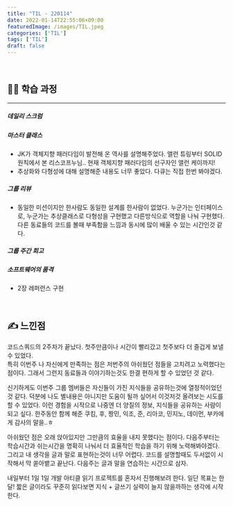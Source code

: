 ```yaml
---
title: "TIL - 220114"
date: 2022-01-14T22:55:06+09:00
featuredImage: /images/TIL.jpeg
categories: ['TIL']
tags: ['TIL']
draft: false
---
```



<br>

<!--more-->



## 👨‍💻 학습 과정

---

##### 데일리 스크럼
##### 마스터 클래스
- JK가 객체지향 패러다임이 발전해 온 역사를 설명해주었다. 앨런 튜링부터 SOLID 원칙에서 본 리스코프누님.. 현재 객체지향 패러다임의 선구자인 앨런 케이까지!
- 추상화와 다형성에 대해 설명해준 내용도 너무 좋았다. 다큐는 직접 한번 봐야겠다.

##### 그룹 리뷰
- 동일한 미션이지만 한사람도 동일한 설계를 한사람이 없었다. 누군가는 인터페이스로, 누군가는 추상클래스로 다형성을 구현했고 다른방식으로 역할을 나눠 구현했다. 다른 동료들의 코드를 볼때 부족함을 느낌과 동시에 많이 배울 수 있는 시간인것 같다. 

##### 그룹 주간 회고

##### 소프트웨어의 품격
- 2장 레퍼런스 구현

<br>

## ✍ 느낀점

코드스쿼드의 2주차가 끝났다. 첫주만큼이나 시간이 빨리갔고 첫주보다 더 즐겁게 보낼 수 있었다.  
특히 이번주 나 자신에게 만족하는 점은 저번주의 아쉬웠던 점들을 고치려고 노력했다는 점이다. 그래서 그런지 동료들과 이야기하는것도 한결 편하게 할 수 있었던 것 같다.

신기하게도 이번주 그룹 멤버들은 자신들이 가진 지식들을 공유하는것에 열정적이었던 것 같다. 덕분에 나도 별내용은 아니지만 도움이 될까 싶어서 이것저것 올려보는 시도를 할 수 있었다.
이런 경험을 시작으로 나중엔 더 양질의 정보, 지식들을 공유하는 사람이 되고 싶다. 한주동안 함께 해준 쿠킴, 후, 짱민, 익조, 준, 리아코, 민지노, 데이먼, 부카에게 감사의 말을..ㅎ

아쉬웠던 점은 오래 앉아있지만 그만큼의 효율을 내지 못했다는 점이다. 다음주부터는 학습시간과 쉬는시간을 명확히 나눠서 더 효율적인 학습을 하기 위해 노력해봐야겠다.  
그리고 내 생각을 글과 말로 표현하는것이 너무 어렵다. 코드를 설명할때도 두서없이 시작해서 막 쏟아뱉고 끝난다. 다음주는 글과 말을 연습하는 시간으로 삼자.

내일부터 1일 1일 개발 아티클 읽기 프로젝트를 혼자서 진행해보려 한다. 일단 목표는 한달! 짧은 글이라도 꾸준히 읽다보면 지식 + 글쓰기 실력이 늘지 않을까하는 생각에 시작한다.